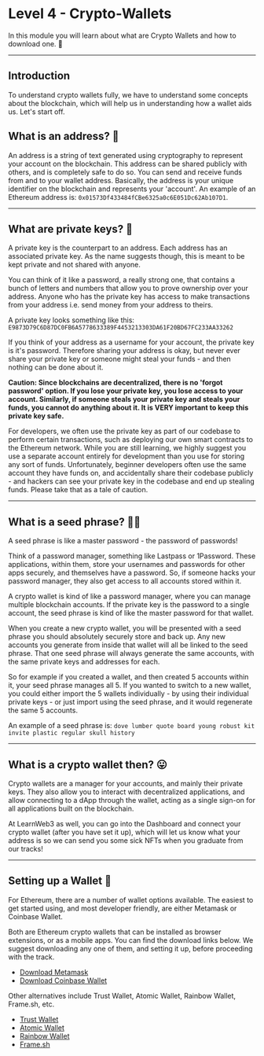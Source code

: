 # Level 4 - Crypto-Wallets

In this module you will learn about what are Crypto Wallets and how to download one. 🤔

---

## Introduction
To understand crypto wallets fully, we have to understand some concepts about the blockchain, which will help us in understanding how a wallet aids us. Let's start off.

## What is an address? 🤨

An address is a string of text generated using cryptography to represent your account on the blockchain. This address can be shared publicly with others, and is completely safe to do so. You can send and receive funds from and to your wallet address. Basically, the address is your unique identifier on the blockchain and represents your 'account'. An example of an Ethereum address is: `0x01573Df433484fCBe6325a0c6E051Dc62Ab107D1`.

---

## What are private keys? 🔐

A private key is the counterpart to an address. Each address has an associated private key. As the name suggests though, this is meant to be kept private and not shared with anyone.

You can think of it like a password, a really strong one, that contains a bunch of letters and numbers that allow you to prove ownership over your address. Anyone who has the private key has access to make transactions from your address i.e. send money from your address to theirs. 

A private key looks something like this: `E9873D79C6D87DC0FB6A5778633389F4453213303DA61F20BD67FC233AA33262`

If you think of your address as a username for your account, the private key is it's password. Therefore sharing your address is okay, but never ever share your private key or someone might steal your funds - and then nothing can be done about it. 

**Caution: Since blockchains are decentralized, there is no 'forgot password' option. If you lose your private key, you lose access to your account. Similarly, if someone steals your private key and steals your funds, you cannot do anything about it. It is VERY important to keep this private key safe.**

For developers, we often use the private key as part of our codebase to perform certain transactions, such as deploying our own smart contracts to the Ethereum network. While you are still learning, we highly suggest you use a separate account entirely for development than you use for storing any sort of funds. Unfortunately, beginner developers often use the same account they have funds on, and accidentally share their codebase publicly - and hackers can see your private key in the codebase and end up stealing funds. Please take that as a tale of caution.

---

## What is a seed phrase? 👮‍♀️

A seed phrase is like a master password - the password of passwords!

Think of a password manager, something like Lastpass or 1Password. These applications, within them, store your usernames and passwords for other apps securely, and themselves have a password. So, if someone hacks your password manager, they also get access to all accounts stored within it.

A crypto wallet is kind of like a password manager, where you can manage multiple blockchain accounts. If the private key is the password to a single account, the seed phrase is kind of like the master password for that wallet.

When you create a new crypto wallet, you will be presented with a seed phrase you should absolutely securely store and back up. Any new accounts you generate from inside that wallet will all be linked to the seed phrase. That one seed phrase will always generate the same accounts, with the same private keys and addresses for each.

So for example if you created a wallet, and then created 5 accounts within it, your seed phrase manages all 5. If you wanted to switch to a new wallet, you could either import the 5 wallets individually - by using their individual private keys - or just import using the seed phrase, and it would regenerate the same 5 accounts.

An example of a seed phrase is: `dove lumber quote board young robust kit invite plastic regular skull history`

---

## What is a crypto wallet then? 😛

Crypto wallets are a manager for your accounts, and mainly their private keys. They also allow you to interact with decentralized applications, and allow connecting to a dApp through the wallet, acting as a single sign-on for all applications built on the blockchain. 

At LearnWeb3 as well, you can go into the Dashboard and connect your crypto wallet (after you have set it up), which will let us know what your address is so we can send you some sick NFTs when you graduate from our tracks!


---

## Setting up a Wallet 🎉

For Ethereum, there are a number of wallet options available. The easiest to get started using, and most developer friendly, are either Metamask or Coinbase Wallet. 

Both are Ethereum crypto wallets that can be installed as browser extensions, or as a mobile apps. You can find the download links below. We suggest downloading any one of them, and setting it up, before proceeding with the track.

- [Download Metamask](https://metamask.io/download.html)
- [Download Coinbase Wallet](https://www.coinbase.com/wallet)

Other alternatives include Trust Wallet, Atomic Wallet, Rainbow Wallet, Frame.sh, etc.
- [Trust Wallet](https://trustwallet.com/)
- [Atomic Wallet](https://atomicwallet.io/)
- [Rainbow Wallet](https://rainbow.me/)
- [Frame.sh](https://frame.sh/)
